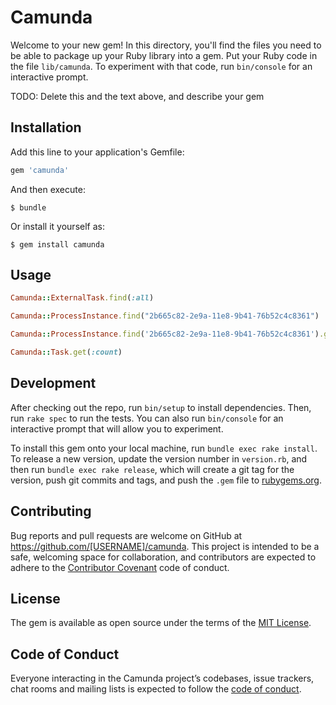 # Camunda

Welcome to your new gem! In this directory, you'll find the files you need to be able to package up your Ruby library into a gem. Put your Ruby code in the file `lib/camunda`. To experiment with that code, run `bin/console` for an interactive prompt.

TODO: Delete this and the text above, and describe your gem

## Installation

Add this line to your application's Gemfile:

```ruby
gem 'camunda'
```

And then execute:

    $ bundle

Or install it yourself as:

    $ gem install camunda

## Usage

```ruby
Camunda::ExternalTask.find(:all)

Camunda::ProcessInstance.find("2b665c82-2e9a-11e8-9b41-76b52c4c8361")

Camunda::ProcessInstance.find('2b665c82-2e9a-11e8-9b41-76b52c4c8361').get('activity-instances')

Camunda::Task.get(:count)
```

## Development

After checking out the repo, run `bin/setup` to install dependencies. Then, run `rake spec` to run the tests. You can also run `bin/console` for an interactive prompt that will allow you to experiment.

To install this gem onto your local machine, run `bundle exec rake install`. To release a new version, update the version number in `version.rb`, and then run `bundle exec rake release`, which will create a git tag for the version, push git commits and tags, and push the `.gem` file to [rubygems.org](https://rubygems.org).

## Contributing

Bug reports and pull requests are welcome on GitHub at https://github.com/[USERNAME]/camunda. This project is intended to be a safe, welcoming space for collaboration, and contributors are expected to adhere to the [Contributor Covenant](http://contributor-covenant.org) code of conduct.

## License

The gem is available as open source under the terms of the [MIT License](https://opensource.org/licenses/MIT).

## Code of Conduct

Everyone interacting in the Camunda project’s codebases, issue trackers, chat rooms and mailing lists is expected to follow the [code of conduct](https://github.com/[USERNAME]/camunda/blob/master/CODE_OF_CONDUCT.md).
